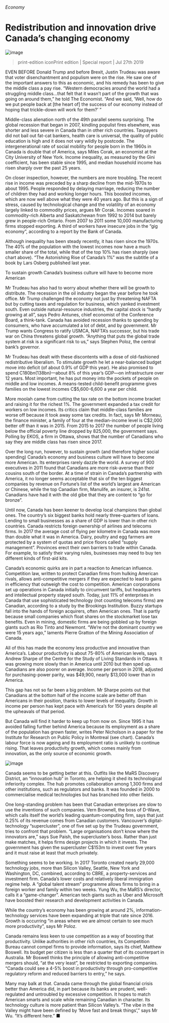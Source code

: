 ###### Economy
# Redistribution and innovation drive Canada’s changing economy 
![image](images/20190727_SRC404.png) 
> print-edition iconPrint edition | Special report | Jul 27th 2019 
EVEN BEFORE Donald Trump and before Brexit, Justin Trudeau was aware that voter disenchantment and populism were on the rise. He saw one of the important answers to this as economic, and his remedy has been to give the middle class a pay rise. “Western democracies around the world had a struggling middle class…that felt that it wasn’t part of the growth that was going on around them,” he told The Economist. “And we said, ‘Well, how do we put people back at [the heart of] the success of our economy instead of hoping that trickle-down will work for them?’ ” 
Middle-class alienation north of the 49th parallel seems surprising. The global recession that began in 2007, kindling populist fires elsewhere, was shorter and less severe in Canada than in other rich countries. Taxpayers did not bail out fat-cat bankers, health care is universal, the quality of public education is high and it does not vary wildly by postcode. The intergenerational rate of social mobility for people born in the 1960s in Canada is double that of America, says Miles Corak, an economist at the City University of New York. Income inequality, as measured by the Gini coefficient, has been stable since 1995, and median household income has risen sharply over the past 25 years. 
On closer inspection, however, the numbers are more troubling. The recent rise in income was preceded by a sharp decline from the mid-1970s to about 1995. People responded by delaying marriage, reducing the number of children they had and working longer hours. This boosted incomes, which are now well above what they were 40 years ago. But this is a sign of stress, caused by technological change and the volatility of an economy largely linked to commodity prices, argues Mr Corak. Incomes soared in commodity-rich Alberta and Saskatchewan from 1992 to 2014 but barely grew in people-rich Ontario. From 2007 to 2011 some 10,000 manufacturing firms stopped exporting. A third of workers have insecure jobs in the “gig economy”, according to a report by the Bank of Canada. 
Although inequality has been steady recently, it has risen since the 1970s. The 40% of the population with the lowest incomes now have a much smaller share of the total, while that of the top 10% has risen sharply (see chart above). “The Astonishing Rise of Canada’s 1%” was the subtitle of a book by Lars Osberg published last year. 
To sustain growth Canada’s business culture will have to become more American 
Mr Trudeau has also had to worry about whether there will be growth to distribute. The recession in the oil industry began the year before he took office. Mr Trump challenged the economy not just by threatening NAFTA but by cutting taxes and regulation for business, which yanked investment south. Even outside natural-resource industries, the capital stock is “hardly growing at all”, says Pedro Antunes, chief economist of the Conference Board, a think-tank. Canada has avoided recession thanks to spending by consumers, who have accumulated a lot of debt, and by government. Mr Trump wants Congress to ratify USMCA, NAFTA’s successor, but his trade war on China threatens global growth. “Anything that puts the global trade system at risk is a significant risk to us,” says Stephen Poloz, the central bank’s governor. 
Mr Trudeau has dealt with these discontents with a dose of old-fashioned redistributive liberalism. To stimulate growth he let a near-balanced budget move into deficit (of about 0.9% of GDP this year). He also promised to spend C$180bn ($138bn)—about 8% of this year’s GDP—on infrastructure over 12 years. Most important, he has put money into the pockets of people on middle and low incomes. A means-tested child-benefit programme gives families on the lowest incomes C$5,600-6,600 a year per child. 
More moolah came from cutting the tax rate on the bottom income bracket and raising it for the richest 1%. The government expanded a tax credit for workers on low incomes. Its critics claim that middle-class families are worse off because it took away some tax credits. In fact, says Mr Morneau, the finance minister, a family of four at the median-income level is C$2,000 better off than it was in 2015. From 2015 to 2017 the number of people living below the official poverty line dropped by 825,000, the government says. Polling by EKOS, a firm in Ottawa, shows that the number of Canadians who say they are middle class has risen since 2017. 
Over the long run, however, to sustain growth (and therefore higher social spending) Canada’s economy and business culture will have to become more American. Its enterprises rarely dazzle the world. A survey of 900 executives in 2011 found that Canadians are more risk-averse than their cousins south of the border. At a time of strain in Canada’s partnership with America, it no longer seems acceptable that six of the ten biggest companies by revenue on Fortune’s list of the world’s largest are American or Chinese, while the top Canadian firm, Manulife, an insurer, is 241st. Canadians have had it with the old gibe that they are content to “go for bronze”. 
Until now, Canada has been keener to develop local champions than global ones. The country’s six biggest banks hold nearly three-quarters of loans. Lending to small businesses as a share of GDP is lower than in other rich countries. Canada restricts foreign ownership of airlines and telecoms firms. In 2017 the average cost of flying per kilometre in Canada was more than double what it was in America. Dairy, poultry and egg farmers are protected by a system of quotas and price floors called “supply management”. Provinces erect their own barriers to trade within Canada. For example, to satisfy their varying rules, businesses may need to buy ten different kinds of first-aid kits. 
Canada’s economic quirks are in part a reaction to American influence. Competition law, written to protect Canadian firms from hulking American rivals, allows anti-competitive mergers if they are expected to lead to gains in efficiency that outweigh the cost to competition. American corporations set up operations in Canada initially to circumvent tariffs, but headquarters and intellectual property stayed south. Today, just 11% of enterprises in Canada that use sophisticated technology (not counting telecoms firms) are Canadian, according to a study by the Brookings Institution. Buzzy startups fall into the hands of foreign acquirers, often American ones. That is partly because small companies which float shares on the stockmarket lose tax benefits. Even in mining, domestic firms are being gobbled up by foreign giants such as Rio Tinto and Newmont. “We’re not the dominant country we were 15 years ago,” laments Pierre Gratton of the Mining Association of Canada. 
All of this has made the economy less productive and innovative than America’s. Labour productivity is about 75-80% of American levels, says Andrew Sharpe of the Centre for the Study of Living Standards in Ottawa. It was growing more slowly than in America until 2010 but then sped up. Canadians are also poorer on average. Income per person in 2018, adjusted for purchasing-power parity, was $49,900, nearly $13,000 lower than in America. 
This gap has not so far been a big problem. Mr Sharpe points out that Canadians at the bottom half of the income scale are better off than Americans in their position, thanks to lower levels of inequality. Growth in income per person has kept pace with America’s for 150 years despite all the upheavals of that period. 
But Canada will find it harder to keep up from now on. Since 1995 it has avoided falling further behind America because its employment as a share of the population has grown faster, writes Peter Nicholson in a paper for the Institute for Research on Public Policy in Montreal (see chart). Canada’s labour force is now ageing and its employment ratio is unlikely to continue rising. That leaves productivity growth, which comes mainly from innovation, as the only source of economic growth. 
![image](images/20190727_SRC313_0.png) 
Canada seems to be getting better at this. Outfits like the MaRS Discovery District, an “innovation hub” in Toronto, are helping it shed its technological inferiority complex. The hub promotes collaboration among 1,300 firms and other institutions, such as regulators and banks. It was founded in 2000 to commercialise medical technologies but has branched into other fields. 
One long-standing problem has been that Canadian enterprises are slow to use the inventions of such companies. Vern Brownell, the boss of D-Wave, which calls itself the world’s leading quantum-computing firm, says that just 0.25% of its revenue comes from Canadian customers. Vancouver’s digital-technology “supercluster”, one of five set up by the Trudeau government, tries to confront that problem. “Large organisations don’t know where the innovators are,” says Sue Paish, the supercluster’s boss. Rather than just make matches, it helps firms design projects in which it invests. The government has given the supercluster C$153m to invest over five years and it must raise at least that much privately. 
Something seems to be working. In 2017 Toronto created nearly 29,000 technology jobs, more than Silicon Valley, Seattle, New York and Washington, DC, combined, according to CBRE, a property-services and investment firm. Canada’s lower costs and relatively liberal immigration regime help. A “global talent stream” programme allows firms to bring in a foreign worker and family within two weeks. Yung Wu, the MaRS’s director, calls it a “game-changer”. American tech giants such as Uber and Microsoft have boosted their research and development activities in Canada. 
While the country’s economy has been growing at around 2%, information-technology services have been expanding at triple that rate since 2016. Growth is occurring “in areas where we are almost certain to see much more productivity”, says Mr Poloz. 
Canada remains less keen to use competition as a way of boosting that productivity. Unlike authorities in other rich countries, its Competition Bureau cannot compel firms to provide information, says its chief, Matthew Boswell. Its budget per citizen is less than a quarter that of its counterpart in Australia. Mr Boswell thinks the principle of allowing anti-competitive mergers should, “at the very least”, be restricted to exporting companies. “Canada could see a 4-5% boost in productivity through pro-competitive regulatory reform and reduced barriers to entry,” he says. 
Many may balk at that. Canada came through the global financial crisis better than America did, in part because its banks are prudent, well-regulated and untroubled by excessive competition. It hopes to match American smarts and scale while remaining Canadian in character. Its technology culture is more patient than Silicon Valley’s. “The vibe in the Valley might have been defined by ‘Move fast and break things’,” says Mr Wu. “It’s different here.” ■ 
